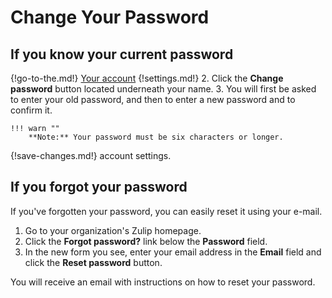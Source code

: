 # Change Your Password

## If you know your current password

{!go-to-the.md!} [Your account](/#settings/your-account)
{!settings.md!}
2. Click the **Change password** button located underneath your name.
3. You will first be asked to enter your old password, and then to
   enter a new password and to confirm it.

    !!! warn ""
        **Note:** Your password must be six characters or longer.

{!save-changes.md!} account settings.

## If you forgot your password
If you've forgotten your password, you can easily reset it using your e-mail.

1. Go to your organization's Zulip homepage.
2. Click the **Forgot password?** link below the **Password** field.
3. In the new form you see, enter your email address in the **Email** field
and click the **Reset password** button.

You will receive an email with instructions on how to reset your password.
